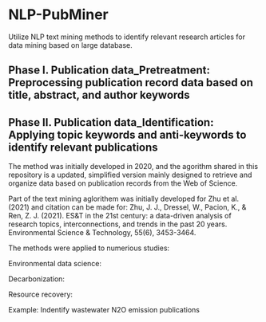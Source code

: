 # NLP-PubMiner
Utilize NLP text mining methods to identify relevant research articles for data mining based on large database.
## Phase I. Publication data_Pretreatment: Preprocessing publication record data based on title, abstract, and author keywords
## Phase II. Publication data_Identification: Applying topic keywords and anti-keywords to identify relevant publications

The method was initially developed in 2020, and the agorithm shared in this repository is a updated, simplified version mainly designed to retrieve and organize data based on publication records from the Web of Science.

Part of the text mining aglorithem was initially developed for Zhu et al. (2021) and citation can be made for:
Zhu, J. J., Dressel, W., Pacion, K., & Ren, Z. J. (2021). ES&T in the 21st century: a data-driven analysis of research topics, interconnections, and trends in the past 20 years. Environmental Science & Technology, 55(6), 3453-3464.

The methods were applied to numerious studies:

Environmental data science:

Decarbonization:

Resource recovery:


Example: Indentify wastewater N2O emission publications




